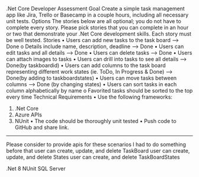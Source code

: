 .Net Core Developer Assessment
Goal
Create a simple task management app like Jira, Trello or Basecamp in a couple hours, including all necessary unit tests.
Options
The stories below are all optional; you do not have to complete every story.  Please pick stories that you can complete in an hour or two that demonstrate your .Net Core development skills.  Each story must be well tested.
Stories
•	Users can add new tasks to the task board --> Done
o	Details include name, description, deadline --> Done
•	Users can edit tasks and all details --> Done
•	Users can delete tasks --> Done
•	Users can attach images to tasks
•	Users can drill into tasks to see all details --> Done(by taskboardid)
•	Users can add columns to the task board representing different work states (ie. ToDo, In Progress & Done) --> Done(by adding to taskboardstates)
•	Users can move tasks between columns --> Done (by changing states)
•	Users can sort tasks in each column alphabetically by name 
o	Favorited tasks should be sorted to the top every time
Technical Requirements
•	Use the following frameworks: 
1.	.Net Core
2.	Azure APIs
3.	NUnit
•	The code should be thoroughly unit tested
•	Push code to GitHub and share link.

------------
Please consider to provide apis for these scenarios I had to do something before that
user can create, update, and delete TaskBoard
user can create, update, and delete States
user can create, and delete TaskBoardStates

.Net 8
NUnit
SQL Server

